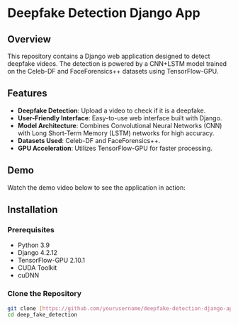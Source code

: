 # Deepfake Detection Django App



## Overview

This repository contains a Django web application designed to detect deepfake videos. The detection is powered by a CNN+LSTM model trained on the Celeb-DF and FaceForensics++ datasets using TensorFlow-GPU.

## Features

- **Deepfake Detection**: Upload a video to check if it is a deepfake.
- **User-Friendly Interface**: Easy-to-use web interface built with Django.
- **Model Architecture**: Combines Convolutional Neural Networks (CNN) with Long Short-Term Memory (LSTM) networks for high accuracy.
- **Datasets Used**: Celeb-DF and FaceForensics++.
- **GPU Acceleration**: Utilizes TensorFlow-GPU for faster processing.

## Demo

Watch the demo video below to see the application in action:



## Installation

### Prerequisites

- Python 3.9
- Django 4.2.12
- TensorFlow-GPU 2.10.1
- CUDA Toolkit 
- cuDNN 

### Clone the Repository

```bash
git clone [https://github.com/yourusername/deepfake-detection-django-app.git](https://github.com/byrm-tsn/deep_fake_detection/tree/main)
cd deep_fake_detection
